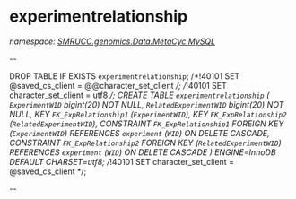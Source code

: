 ﻿# experimentrelationship
_namespace: [SMRUCC.genomics.Data.MetaCyc.MySQL](./index.md)_

--
 
 DROP TABLE IF EXISTS `experimentrelationship`;
 /*!40101 SET @saved_cs_client = @@character_set_client */;
 /*!40101 SET character_set_client = utf8 */;
 CREATE TABLE `experimentrelationship` (
 `ExperimentWID` bigint(20) NOT NULL,
 `RelatedExperimentWID` bigint(20) NOT NULL,
 KEY `FK_ExpRelationship1` (`ExperimentWID`),
 KEY `FK_ExpRelationship2` (`RelatedExperimentWID`),
 CONSTRAINT `FK_ExpRelationship1` FOREIGN KEY (`ExperimentWID`) REFERENCES `experiment` (`WID`) ON DELETE CASCADE,
 CONSTRAINT `FK_ExpRelationship2` FOREIGN KEY (`RelatedExperimentWID`) REFERENCES `experiment` (`WID`) ON DELETE CASCADE
 ) ENGINE=InnoDB DEFAULT CHARSET=utf8;
 /*!40101 SET character_set_client = @saved_cs_client */;
 
 --




